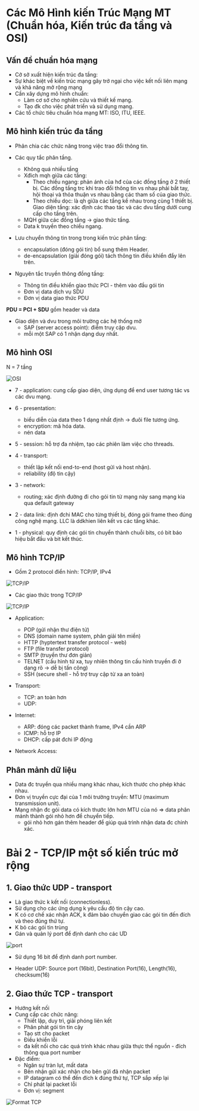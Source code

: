 # Các Mô Hình kiến Trúc Mạng MT (Chuẩn hóa, Kiến trúc đa tầng và OSI)

## Vấn đề chuẩn hóa mạng
- Cở sở xuất hiện kiến trúc đa tầng:
- Sự khác biệt về kiến trúc mạng gây trở ngại cho việc kết nối liên mạng và khả năng mở rộng mạng
- Cần xây dựng mô hình chuẩn:
	+ Làm cơ sở cho nghiên cứu và thiết kế mạng.
	+ Tạo đk cho việc phát triển và sử dụng mạng.
- Các tổ chức tiêu chuẩn hóa mạng MT: ISO, ITU, IEEE.

## Mô hình kiến trúc đa tầng
- Phân chia các chức năng trong việc trao đổi thông tin.

- Các quy tắc phân tầng.
	+ Không quá nhiều tầng
	+ Xđich mqh giữa các tầng:
		+ Theo chiều ngang: phản ánh của hđ của các đồng tầng ở 2 thiết bị. Các đồng tầng trc khi trao đổi thông tin vs nhau phải bắt tay, hội thoại và thỏa thuận vs nhau bằng các tham số của giao thức.
		+ Theo chiều dọc: là qh giữa các tầng kề nhau trong cùng 1 thiết bị. Giao diện tầng: xác định các thao tác và các dvu tầng dưới cung cấp cho tầng trên.
	+ MQH giữa các đồng tầng -> giao thức tầng.
	+ Data k truyền theo chiều ngang.

- Lưu chuyển thông tin trong trong kiến trúc phân tầng: 
	+ encapsulation (đóng gói tin) bổ sung thêm Header.
	+ de-encapsulation (giải đóng gói) tách thông tin điều khiển đẩy lên trên.

- Nguyên tắc truyền thông đồng tầng: 
	+ Thông tin điều khiển giao thức PCI - thêm vào đầu gói tin
	+ Đơn vị data dịch vụ SDU
	+ Đơn vị data giao thức PDU

**PDU = PCI + SDU** gồm header và data

- Giao diện và dvu trong môi trường các hệ thống mở
	+ SAP (server access point): điểm truy cập dvu.
	+ mỗi một SAP có 1 nhận dạng duy nhất.

## Mô hình OSI
N = 7 tầng

![OSI](../images/OSI-model.png)

- 7 - application: cung cấp giao diện, ứng dụng để end user tương tác vs các dvu mạng.

- 6 - presentation: 
	+ biểu diễn của data theo 1 dạng nhất định -> đuôi file tương ứng.
	+ encryption: mã hóa data.
	+ nén data

- 5 - session: hỗ trợ đa nhiệm, tạo các phiên làm việc cho threads.

- 4 - transport: 
	+ thiết lập kết nối end-to-end (host gửi và host nhận).
	+ reliability (độ tin cậy)

- 3 - network:
	+ routing; xác định đường đi cho gói tin từ mạng này sang mạng kia qua default gateway

- 2 - data link: định đchi MAC cho từng thiết bị, đóng gói frame theo đúng công nghệ mạng. LLC là ddkhien liên kết vs các tầng khác.

- 1 - physical: quy định các gói tin chuyển thành chuỗi bits, có bit báo hiệu bắt đầu và bit kết thúc. 

## Mô hình TCP/IP
- Gồm 2 protocol điển hình: TCP/IP, IPv4

![TCP/IP](../images/TCP-IP.PNG)

- Các giao thức trong TCP/IP

![TCP/IP](../images/TCP-IP2.PNG)

- Application: 
	+ POP (gửi nhận thư điện tử)
	+ DNS (domain name system, phân giải tên miền)
	+ HTTP (hyptertext transfer protocol - web)
	+ FTP (file transfer protocol)
	+ SMTP (truyền thư đơn giản)
	+ TELNET (cấu hình từ xa, tuy nhiên thông tin cấu hình truyền đi ở dạng rõ -> dễ bị tấn công)
	+ SSH (secure shell -  hỗ trợ truy cập từ xa an toàn)

- Transport:
	+ TCP: an toàn hơn
	+ UDP: 

- Internet: 
	+ ARP: đóng các packet thành frame, IPv4 cần ARP
	+ ICMP: hỗ trợ IP
	+ DHCP: cấp pát đchi IP động

- Network Access:

## Phân mảnh dữ liệu
- Data đc truyền qua nhiều mạng khác nhau, kích thước cho phép khác nhau.
- Đơn vị truyền cực đại của 1 môi trường truyền: MTU (maximum transmission unit).
- Mạng nhận đc gói data có kích thước lớn hơn MTU của nó => data phân mảnh thành gói nhỏ hơn để chuyển tiếp. 
	+ gói nhỏ hơn gán thêm header để giúp quá trình nhận data đc chính xác.
	
# Bài 2 - TCP/IP một số kiến trúc mở rộng

## 1. Giao thức UDP - transport
- Là giao thức k kết nối (connectionless).
- Sử dụng cho các ứng dụng k yêu cầu độ tin cậy cao. 
- K có cơ chế xác nhận ACK, k đảm bảo chuyển giao các gói tin đến đích và theo đúng thứ tự.
- K bỏ các gói tin trùng
- Gán và quản lý port để định danh cho các ƯD

![port](../images/port.PNG)

- Sử dụng 16 bit để định danh port number.

- Header UDP: Source port (16bit), Destination Port(16), Length(16), checksum(16)

## 2. Giao thức TCP - transport
- Hướng kết nối
- Cung cấp các chức năng:
	+ Thiết lập, duy trì, giải phóng liên kết 
	+ Phân phát gói tin tin cậy
	+ Tạo stt cho packet
	+ Điều khiển lỗi
	+ đa kết nối cho các quá trình khác nhau giữa thực thể nguồn - đích thông qua port number
- Đặc điểm:
	+ Ngăn sự tràn lụt, mất data
	+ Bên nhận gửi xác nhận cho bên gửi đã nhận packet
	+ IP datagram có thể đến đích k đúng thứ tự, TCP sắp xếp lại
	+ Chỉ phát lại packet lỗi
	+ Đơn vị: segment

![Format TCP](../images/format-TCP.PNG)

